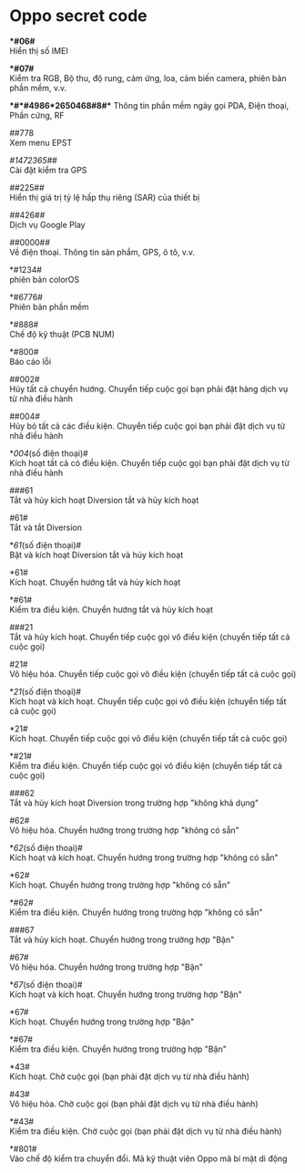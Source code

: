 Oppo secret code 
================
<p></p>
<b>*#06#</b> <br>
Hiển thị số IMEI
</p>
<p>
<b>*#07#</b> <br>
Kiểm tra RGB, Bộ thu, độ rung, cảm ứng, loa, cảm biến camera, phiên bản phần mềm, v.v.
</p>
<p>
<b>*#*#4986*2650468#8#*</b>
Thông tin phần mềm ngày gọi PDA, Điện thoại, Phần cứng, RF
</p>
##778 <br>
Xem menu EPST

*#*1472365#*#*  <br>
Cài đặt kiểm tra GPS

*#*#225#*#*  <br>
Hiển thị giá trị tỷ lệ hấp thụ riêng (SAR) của thiết bị

*#*#426#*#*  <br>
Dịch vụ Google Play

*#*#0000#*#*  <br>
Về điện thoại. Thông tin sản phẩm, GPS, ô tô, v.v.

*#1234#  <br>
phiên bản colorOS

*#6776#  <br>
Phiên bản phần mềm

*#888#  <br>
Chế độ kỹ thuật (PCB NUM)

*#800#  <br>
Báo cáo lỗi

##002#  <br>
Hủy tất cả chuyển hướng. Chuyển tiếp cuộc gọi bạn phải đặt hàng dịch vụ từ nhà điều hành

##004#  <br>
Hủy bỏ tất cả các điều kiện. Chuyển tiếp cuộc gọi bạn phải đặt dịch vụ từ nhà điều hành

**004*(số điện thoại)#  <br>
Kích hoạt tất cả có điều kiện. Chuyển tiếp cuộc gọi bạn phải đặt dịch vụ từ nhà điều hành

###61  <br>
Tắt và hủy kích hoạt Diversion tắt và hủy kích hoạt

#61#  <br>
Tắt và tắt Diversion

**61*(số điện thoại)#  <br>
Bật và kích hoạt Diversion tắt và hủy kích hoạt

*61#  <br>
Kích hoạt. Chuyển hướng tắt và hủy kích hoạt

*#61#  <br>
Kiểm tra điều kiện. Chuyển hướng tắt và hủy kích hoạt

###21  <br>
Tắt và hủy kích hoạt. Chuyển tiếp cuộc gọi vô điều kiện (chuyển tiếp tất cả cuộc gọi)

#21#  <br>
Vô hiệu hóa. Chuyển tiếp cuộc gọi vô điều kiện (chuyển tiếp tất cả cuộc gọi)

**21*(số điện thoại)#  <br>
Kích hoạt và kích hoạt. Chuyển tiếp cuộc gọi vô điều kiện (chuyển tiếp tất cả cuộc gọi)

*21#  <br>
Kích hoạt. Chuyển tiếp cuộc gọi vô điều kiện (chuyển tiếp tất cả cuộc gọi)

*#21#  <br>
Kiểm tra điều kiện. Chuyển tiếp cuộc gọi vô điều kiện (chuyển tiếp tất cả cuộc gọi)

###62  <br>
Tắt và hủy kích hoạt Diversion trong trường hợp "không khả dụng"

#62#  <br>
Vô hiệu hóa. Chuyển hướng trong trường hợp "không có sẵn"

**62*(số điện thoại)#  <br>
Kích hoạt và kích hoạt. Chuyển hướng trong trường hợp "không có sẵn"

*62#  <br>
Kích hoạt. Chuyển hướng trong trường hợp "không có sẵn"

*#62#  <br>
Kiểm tra điều kiện. Chuyển hướng trong trường hợp "không có sẵn"

###67  <br>
Tắt và hủy kích hoạt. Chuyển hướng trong trường hợp "Bận"

#67#  <br>
Vô hiệu hóa. Chuyển hướng trong trường hợp "Bận"

**67*(số điện thoại)#  <br>
Kích hoạt và kích hoạt. Chuyển hướng trong trường hợp "Bận"

*67#  <br>
Kích hoạt. Chuyển hướng trong trường hợp "Bận"

*#67#  <br>
Kiểm tra điều kiện. Chuyển hướng trong trường hợp "Bận"

*43#  <br>
Kích hoạt. Chờ cuộc gọi (bạn phải đặt dịch vụ từ nhà điều hành)

#43#  <br>
Vô hiệu hóa. Chờ cuộc gọi (bạn phải đặt dịch vụ từ nhà điều hành)

*#43# <br> 
Kiểm tra điều kiện. Chờ cuộc gọi (bạn phải đặt dịch vụ từ nhà điều hành)

*#801# <br> 
Vào chế độ kiểm tra chuyển đổi. Mã kỹ thuật viên Oppo mã bí mật di động




